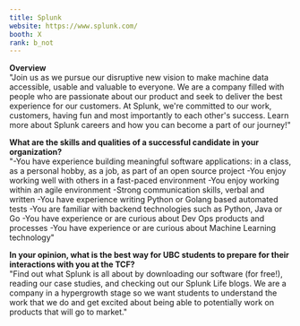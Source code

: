 ```yaml
---
title: Splunk
website: https://www.splunk.com/
booth: X
rank: b_not
---
```

**Overview**  
"Join us as we pursue our disruptive new vision to make machine data accessible, usable and valuable to everyone. We are a company filled with people who are passionate about our product and seek to deliver the best experience for our customers. At Splunk, we're committed to our work, customers, having fun and most importantly to each other's success. Learn more about Splunk careers and how you can become a part of our journey!"
  
**What are the skills and qualities of a successful candidate in your organization?**  
"-You have experience building meaningful software applications: in a class, as a personal hobby, as a job, as part of an open source project
-You enjoy working well with others in a fast-paced environment
-You enjoy working within an agile environment
-Strong communication skills, verbal and written
-You have experience writing Python or Golang based automated tests
-You are familiar with backend technologies such as Python, Java or Go
-You have experience or are curious about Dev Ops products and processes
-You have experience or are curious about Machine Learning technology"
  
**In your opinion, what is the best way for UBC students to prepare for their interactions with you at the TCF?**  
"Find out what Splunk is all about by downloading our software (for free!), reading our case studies, and checking out our Splunk Life blogs. We are a company in a hypergrowth stage so we want students to understand the work that we do and get excited about being able to potentially work on products that will go to market."
